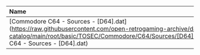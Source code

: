 |Name|Size|
|:---|---:|
|[Commodore C64 - Sources - [D64].dat](https://raw.githubusercontent.com/open-retrogaming-archive/dat-catalog/main/root/basic/TOSEC/Commodore/C64/Sources/[D64]/Commodore C64 - Sources - [D64].dat)|22729|
